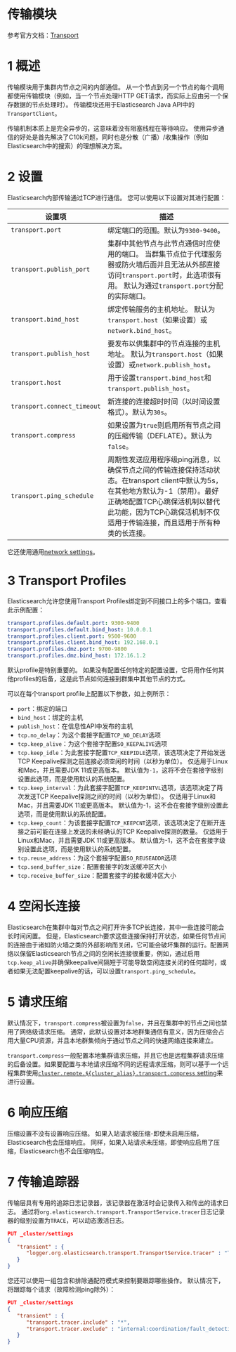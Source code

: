 # 传输模块

参考官方文档：[Transport](https://www.elastic.co/guide/en/elasticsearch/reference/current/modules-transport.html)

# 1 概述

传输模块用于集群内节点之间的内部通信。 从一个节点到另一个节点的每个调用都使用传输模块（例如，当一个节点处理HTTP GET请求，而实际上应由另一个保存数据的节点处理时）。 传输模块还用于Elasticsearch Java API中的`TransportClient`。

传输机制本质上是完全异步的，这意味着没有阻塞线程在等待响应。 使用异步通信的好处是首先解决了C10k问题，同时也是分散（广播）/收集操作（例如Elasticsearch中的搜索）的理想解决方案。

# 2 设置

Elasticsearch内部传输通过TCP进行通信。 您可以使用以下设置对其进行配置：

| 设置项                      | 描述                                                         |
| --------------------------- | ------------------------------------------------------------ |
| `transport.port`            | 绑定端口的范围。默认为`9300-9400`。                          |
| `transport.publish_port`    | 集群中其他节点与此节点通信时应使用的端口。 当群集节点位于代理服务器或防火墙后面并且无法从外部直接访问`transport.port`时，此选项很有用。 默认为通过`transport.port`分配的实际端口。 |
| `transport.bind_host`       | 绑定传输服务的主机地址。 默认为`transport.host`（如果设置）或`network.bind_host`。 |
| `transport.publish_host`    | 要发布以供集群中的节点连接的主机地址。 默认为`transport.host`（如果设置）或`network.publish_host`。 |
| `transport.host`            | 用于设置`transport.bind_host`和`transport.publish_host`。    |
| `transport.connect_timeout` | 新连接的连接超时时间（以时间设置格式）。默认为`30s`。        |
| `transport.compress`        | 如果设置为`true`则启用所有节点之间的压缩传输（DEFLATE）。默认为`false`。 |
| `transport.ping_schedule`   | 周期性发送应用程序级ping消息，以确保节点之间的传输连接保持活动状态。在transport client中默认为5s，在其他地方默认为-1（禁用）。最好正确地配置TCP心跳保活机制以替代此功能，因为TCP心跳保活机制不仅适用于传输连接，而且适用于所有种类的长连接。 |

它还使用通用[network settings](https://www.elastic.co/guide/en/elasticsearch/reference/current/modules-network.html)。

# 3 Transport Profiles

Elasticsearch允许您使用Transport Profiles绑定到不同接口上的多个端口。查看此示例配置：

```yaml
transport.profiles.default.port: 9300-9400
transport.profiles.default.bind_host: 10.0.0.1
transport.profiles.client.port: 9500-9600
transport.profiles.client.bind_host: 192.168.0.1
transport.profiles.dmz.port: 9700-9800
transport.profiles.dmz.bind_host: 172.16.1.2
```

默认profile是特别重要的。 如果没有配置任何特定的配置设置，它将用作任何其他profiles的后备，这是此节点如何连接到群集中其他节点的方式。

可以在每个transport profile上配置以下参数，如上例所示：

- `port`：绑定的端口
- `bind_host`：绑定的主机
- `publish_host`：在信息性API中发布的主机
- `tcp.no_delay`：为这个套接字配置`TCP_NO_DELAY`选项
- `tcp.keep_alive`：为这个套接字配置`SO_KEEPALIVE`选项
- `tcp.keep_idle`：为此套接字配置`TCP_KEEPIDLE`选项，该选项决定了开始发送TCP Keepalive探测之前连接必须空闲的时间（以秒为单位）。 仅适用于Linux和Mac，并且需要JDK 11或更高版本。 默认值为`-1`，这将不会在套接字级别设置此选项，而是使用默认的系统配置。
- `tcp.keep_interval`：为此套接字配置`TCP_KEEPINTVL`选项，该选项决定了两次发送TCP Keepalive探测之间的时间（以秒为单位）。 仅适用于Linux和Mac，并且需要JDK 11或更高版本。 默认值为-1，这不会在套接字级别设置此选项，而是使用默认的系统配置。
- `tcp.keep_count`：为该套接字配置`TCP_KEEPCNT`选项，该选项决定了在断开连接之前可能在连接上发送的未经确认的TCP Keepalive探测的数量。 仅适用于Linux和Mac，并且需要JDK 11或更高版本。 默认值为-1，这不会在套接字级别设置此选项，而是使用默认的系统配置。
- `tcp.reuse_address`：为这个套接字配置`SO_REUSEADDR`选项
- `tcp.send_buffer_size`：配置套接字的发送缓冲区大小
- `tcp.receive_buffer_size`：配置套接字的接收缓冲区大小

# 4 空闲长连接

Elasticsearch在集群中每对节点之间打开许多TCP长连接，其中一些连接可能会长时间闲置。 但是，Elasticsearch要求这些连接保持打开状态，如果任何节点间的连接由于诸如防火墙之类的外部影响而关闭，它可能会破坏集群的运行。配置网络以保留Elasticsearch节点之间的空闲长连接很重要，例如，通过启用`tcp.keep_alive`并确保keepalive间隔短于可能导致空闲连接关闭的任何超时，或者如果无法配置keepalive的话，可以设置`transport.ping_schedule`。

# 5 请求压缩

默认情况下，`transport.compress`被设置为`false`，并且在集群中的节点之间也禁用了网络级请求压缩。 通常，此默认设置对本地群集通信有意义，因为压缩会占用大量CPU资源，并且本地群集倾向于通过节点之间的快速网络连接来建立。

`transport.compress`一般配置本地集群请求压缩，并且它也是远程集群请求压缩的后备设置。如果要配置与本地请求压缩不同的远程请求压缩，则可以基于一个远程集群使用[`cluster.remote.${cluster_alias}.transport.compress` setting](https://www.elastic.co/guide/en/elasticsearch/reference/current/modules-remote-clusters.html#remote-cluster-settings)来进行设置。

# 6 响应压缩

压缩设置不没有设置响应压缩。 如果入站请求被压缩-即使未启用压缩，Elasticsearch也会压缩响应。 同样，如果入站请求未压缩，即使响应启用了压缩，Elasticsearch也不会压缩响应。

# 7 传输追踪器

传输层具有专用的追踪日志记录器，该记录器在激活时会记录传入和传出的请求日志。 通过将`org.elasticsearch.transport.TransportService.tracer`日志记录器的级别设置为`TRACE`，可以动态激活日志。

```json
PUT _cluster/settings
{
   "transient" : {
      "logger.org.elasticsearch.transport.TransportService.tracer" : "TRACE"
   }
}
```

您还可以使用一组包含和排除通配符模式来控制要跟踪哪些操作。 默认情况下，将跟踪每个请求（故障检测ping除外）：

```json
PUT _cluster/settings
{
   "transient" : {
      "transport.tracer.include" : "*",
      "transport.tracer.exclude" : "internal:coordination/fault_detection/*"
   }
}
```

